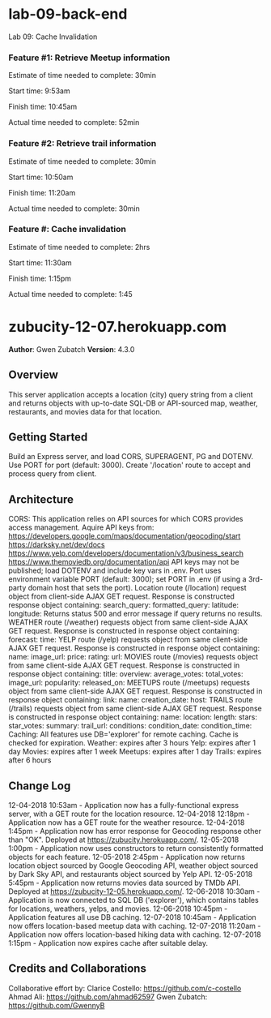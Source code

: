# lab-09-back-end
Lab 09: Cache Invalidation

### Feature #1: Retrieve Meetup information

Estimate of time needed to complete: 30min

Start time: 9:53am

Finish time: 10:45am

Actual time needed to complete: 52min

### Feature #2: Retrieve trail information

Estimate of time needed to complete: 30min

Start time: 10:50am

Finish time: 11:20am

Actual time needed to complete: 30min

### Feature #: Cache invalidation

Estimate of time needed to complete: 2hrs

Start time: 11:30am

Finish time: 1:15pm

Actual time needed to complete: 1:45




# zubucity-12-07.herokuapp.com

**Author**: Gwen Zubatch
**Version**: 4.3.0 

## Overview
This server application accepts a location (city) query string from a client and returns objects with up-to-date SQL-DB or API-sourced map, weather, restaurants, and movies data for that location.

## Getting Started
Build an Express server, and load CORS, SUPERAGENT, PG and DOTENV. Use PORT for port (default: 3000). Create '/location' route to accept and process query from client. 

## Architecture
CORS: This application relies on API sources for which CORS provides access management. Aquire API keys from:
  https://developers.google.com/maps/documentation/geocoding/start
  https://darksky.net/dev/docs
  https://www.yelp.com/developers/documentation/v3/business_search
  https://www.themoviedb.org/documentation/api
API keys may not be published; load DOTENV and include key vars in .env. 
Port uses environment variable PORT (default: 3000); set PORT in .env (if using a 3rd-party domain host that sets the port).
Location route (/location) request object from client-side AJAX GET request. Response is constructed response object containing:
  search_query:
  formatted_query:
  latitude:
  longitude:
Returns status 500 and error message if query returns no results.
WEATHER route (/weather) requests object from same client-side AJAX GET request. Response is constructed in response object containing:
  forecast: 
  time:
YELP route (/yelp) requests object from same client-side AJAX GET request. Response is constructed in response object containing:
  name: 
  image_url:
  price:
  rating:
  url:
MOVIES route (/movies) requests object from same client-side AJAX GET request. Response is constructed in response object containing:
  title:
  overview:
  average_votes:
  total_votes:
  image_url:
  popularity:
  released_on:
MEETUPS route (/meetups) requests object from same client-side AJAX GET request. Response is constructed in response object containing:
  link:
  name:
  creation_date:
  host:
TRAILS route (/trails) requests object from same client-side AJAX GET request. Response is constructed in response object containing:
  name:
  location:
  length:
  stars:
  star_votes:
  summary:
  trail_url:
  conditions:
  condition_date:
  condition_time:
Caching: All features use DB='explorer' for remote caching. Cache is checked for expiration.
  Weather: expires after 3 hours
  Yelp: expires after 1 day
  Movies: expires after 1 week
  Meetups: expires after 1 day
  Trails: expires after 6 hours


## Change Log
12-04-2018 10:53am - Application now has a fully-functional express server, with a GET route for the location resource.
12-04-2018 12:18pm - Application now has a GET route for the weather resource.
12-04-2018 1:45pm - Application now has error response for Geocoding response other than "OK". Deployed at https://zubucity.herokuapp.com/.
12-05-2018 1:00pm - Application now uses constructors to return consistently formatted objects for each feature.
12-05-2018 2:45pm - Application now returns location object sourced by Google Geocoding API, weather object sourced by Dark Sky API, and restaurants object sourced by Yelp API.
12-05-2018 5:45pm - Application now returns movies data sourced by TMDb API. Deployed at https://zubucity-12-05.herokuapp.com/.
12-06-2018 10:30am - Application is now connected to SQL DB ('explorer'), which contains tables for locations, weathers, yelps, and movies.
12-06-2018 10:45pm - Application features all use DB caching.
12-07-2018 10:45am - Application now offers location-based meetup data with caching.
12-07-2018 11:20am - Application now offers location-based hiking data with caching.
12-07-2018 1:15pm - Application now expires cache after suitable delay.

## Credits and Collaborations
Collaborative effort by:
  Clarice Costello: https://github.com/c-costello
  Ahmad Ali: https://github.com/ahmad62597
  Gwen Zubatch: https://github.com/GwennyB